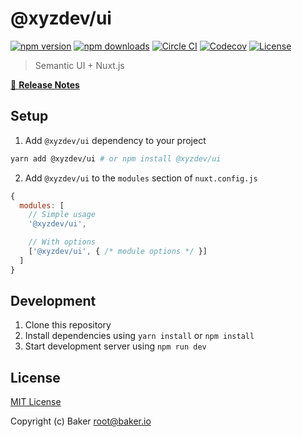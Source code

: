# @xyzdev/ui

[![npm version][npm-version-src]][npm-version-href]
[![npm downloads][npm-downloads-src]][npm-downloads-href]
[![Circle CI][circle-ci-src]][circle-ci-href]
[![Codecov][codecov-src]][codecov-href]
[![License][license-src]][license-href]

> Semantic UI + Nuxt.js

[📖 **Release Notes**](./CHANGELOG.md)

## Setup

1. Add `@xyzdev/ui` dependency to your project

```bash
yarn add @xyzdev/ui # or npm install @xyzdev/ui
```

2. Add `@xyzdev/ui` to the `modules` section of `nuxt.config.js`

```js
{
  modules: [
    // Simple usage
    '@xyzdev/ui',

    // With options
    ['@xyzdev/ui', { /* module options */ }]
  ]
}
```

## Development

1. Clone this repository
2. Install dependencies using `yarn install` or `npm install`
3. Start development server using `npm run dev`

## License

[MIT License](./LICENSE)

Copyright (c) Baker <root@baker.io>

<!-- Badges -->
[npm-version-src]: https://img.shields.io/npm/v/@xyzdev/ui/latest.svg?style=flat-square
[npm-version-href]: https://npmjs.com/package/@xyzdev/ui

[npm-downloads-src]: https://img.shields.io/npm/dt/@xyzdev/ui.svg?style=flat-square
[npm-downloads-href]: https://npmjs.com/package/@xyzdev/ui

[circle-ci-src]: https://img.shields.io/circleci/project/github/xyzrepo/ui.svg?style=flat-square
[circle-ci-href]: https://circleci.com/gh/xyzrepo/ui

[codecov-src]: https://img.shields.io/codecov/c/github/xyzrepo/ui.svg?style=flat-square
[codecov-href]: https://codecov.io/gh/xyzrepo/ui

[license-src]: https://img.shields.io/npm/l/@xyzdev/ui.svg?style=flat-square
[license-href]: https://npmjs.com/package/@xyzdev/ui

